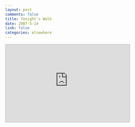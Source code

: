 ```yaml
--- 
layout: post
comments: false
title: Tonight's Walk
date: 2007-5-14
link: false
categories: elsewhere
---
```

<iframe src="http://www.wayfaring.com/maps/export/36777" style="border: 2px solid #cccccc; width: 400px; height: 250px" frameborder="0" scrolling="no"></iframe>
